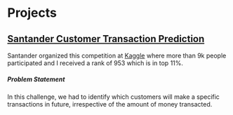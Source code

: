 # Projects

## [Santander Customer Transaction Prediction](https://github.com/ashirwadsangwan/Tabular-Data-Projects/tree/master/Santander-Customer-Transaction-Prediction)
Santander organized this competition at [Kaggle](kaggle.com) where more than 9k people participated and I received a rank of 953 which is in top 11%.

##### Problem Statement
In this challenge, we had to identify which customers will make a specific transactions in future, irrespective of the amount of money transacted.

